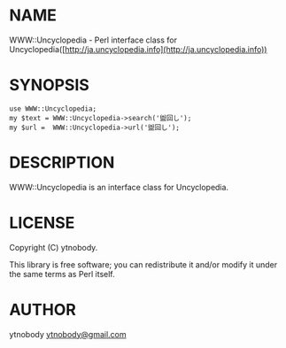 # NAME

WWW::Uncyclopedia - Perl interface class for Uncyclopedia([http://ja.uncyclopedia.info](http://ja.uncyclopedia.info))

# SYNOPSIS

    use WWW::Uncyclopedia;
    my $text = WWW::Uncyclopedia->search('盥回し');
    my $url =  WWW::Uncyclopedia->url('盥回し');

# DESCRIPTION

WWW::Uncyclopedia is an interface class for Uncyclopedia.

# LICENSE

Copyright (C) ytnobody.

This library is free software; you can redistribute it and/or modify
it under the same terms as Perl itself.

# AUTHOR

ytnobody <ytnobody@gmail.com>
